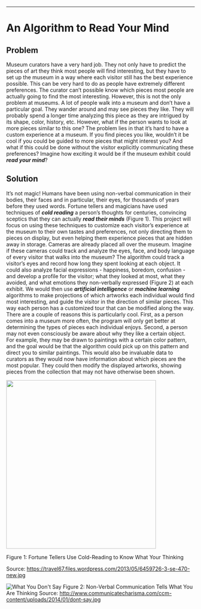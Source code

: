 ---
# An Algorithm to Read Your Mind

## Problem
Museum curators have a very hard job. They not only have to predict the pieces of art they think most people will find interesting, but they have to set up the museum in a way where each visitor still has the best experience possible. This can be very hard to do as people have extremely different preferences. The curator can’t possible know which pieces most people are actually going to find the most interesting. However, this is not the only problem at museums. A lot of people walk into a museum and don’t have a particular goal. They wander around and may see pieces they like. They will probably spend a longer time analyzing this piece as they are intrigued by its shape, color, history, etc. However, what if the person wants to look at more pieces similar to this one? The problem lies in that it’s hard to have a custom experience at a museum. If you find pieces you like, wouldn’t it be cool if you could be guided to more pieces that might interest you? And what if this could be done without the visitor explicitly communicating these preferences? Imagine how exciting it would be if the museum exhibit could **_read your mind_**? 

## Solution
It’s not magic! Humans have been using non-verbal communication in their bodies, their faces and in particular, their eyes, for thousands of years before they used words. Fortune tellers and magicians have used techniques of **_cold reading_** a person’s thoughts for centuries, convincing sceptics that they can actually **_read their minds_** (Figure 1). This project will focus on using these techniques to customize each visitor’s experience at the museum to their own tastes and preferences, not only directing them to pieces on display, but even helping them experience pieces that are hidden away in storage. Cameras are already placed all over the museum. Imagine if these cameras could track and analyze the eyes, face, and body language of every visitor that walks into the museum? The algorithm could track a visitor’s eyes and record how long they spent looking at each object. It could also analyze facial expressions - happiness, boredom, confusion - and develop a profile for the visitor; what they looked at most, what they avoided, and what emotions they non-verbally expressed (Figure 2) at each exhibit. We would then use **_artificial intelligence_** or **_machine learning_** algorithms to make projections of which artworks each individual would find most interesting, and guide the visitor in the direction of similar pieces. This way each person has a customized tour that can be modified along the way. There are a couple of reasons this is particularly cool. First, as a person comes into a museum more often, the program will only get better at determining the types of pieces each individual enjoys. Second, a person may not even consciously be aware about why they like a certain object. For example, they may be drawn to paintings with a certain color pattern, and the goal would be that the algorithm could pick up on this pattern and direct you to similar paintings. This would also be invaluable data to curators as they would now have information about which pieces are the most popular. They could then modify the displayed artworks, showing pieces from the collection that may not have otherwise been shown.

<img src="http://cla1.github.io/img/mind-reading.png"  width="400" height="450">

Figure 1: Fortune Tellers Use Cold-Reading to Know What Your Thinking

Source: https://travel67.files.wordpress.com/2013/05/6459726-3-se-470-new.jpg 


![What You Don't Say](http://cla1.github.io/img/what-you-dont-say.png)
Figure 2: Non-Verbal Communication Tells What You Are Thinking
Source: http://www.communicatecharisma.com/ccm-content/uploads/2014/01/dont-say.jpg 
